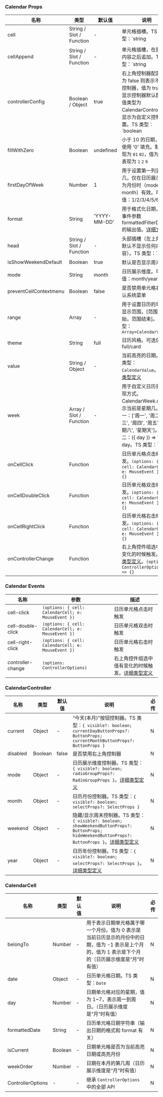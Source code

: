 
### Calendar Props
名称 | 类型 | 默认值 | 说明 | 必传
-- | -- | -- | -- | --
cell | String / Slot / Function | - | 单元格插槽。TS 类型：`string | TNode<CalendarCell>`。[通用类型定义](https://github.com/TDesignOteam/tdesign-vue-next/blob/main/src/common.ts) | N
cellAppend | String / Slot / Function | - | 单元格插槽，在原来的内容之后追加。TS 类型：`string | TNode<CalendarCell>`。[通用类型定义](https://github.com/TDesignOteam/tdesign-vue-next/blob/main/src/common.ts) | N
controllerConfig | Boolean / Object | true | 右上角控制器配置。值为 false 则表示不显示控制器，值为 true 则显示控制器默认配置，值类型为 CalendarController 则显示为自定义控制器配置。TS 类型：`boolean | CalendarController` | N
fillWithZero | Boolean | undefined | 小于 10 的日期，是否使用 '0' 填充。默认表现为 `01` `02`，值为 false 表现为 `1` `2` `9` | N
firstDayOfWeek | Number | 1 | 用于设置第一列显示周几，仅在日历展示维度为月份时（mode = month）有效。可选值：1/2/3/4/5/6/7 | N
format | String | 'YYYY-MM-DD' | 用于格式化日期，决定事件参数 formattedFilterDate 的输出值。[详细文档](https://day.js.org/docs/en/display/format) | N
head | String / Slot / Function | - | 头部插槽（左上角处，默认不显示任何内容）。TS 类型：`string | TNode<ControllerOptions>`。[通用类型定义](https://github.com/TDesignOteam/tdesign-vue-next/blob/main/src/common.ts) | N
isShowWeekendDefault | Boolean | true | 默认是否显示周末 | N
mode | String | month | 日历展示维度。可选值：month/year | N
preventCellContextmenu | Boolean | false | 是否禁用单元格右键默认系统菜单 | N
range | Array | - | 用于设置日历的年月份显示范围，[范围开始，范围结束]。TS 类型：`Array<CalendarValue>` | N
theme | String | full | 日历风格。可选值：full/card | N
value | String / Object | - | 当前高亮的日期。TS 类型：`CalendarValue`。[详细类型定义](https://github.com/TDesignOteam/tdesign-vue/blob/main/src/calendar/type.ts) | N
week | Array / Slot / Function | - | 用于自定义日历星期呈现方式。CalendarWeek.day 表示当前是星期几。示例一：['周一', '周二', '周三', '周四', '周五', '星期六', '星期天']。示例二：({ day }) => '周' + day。TS 类型：`Array<string> | TNode<CalendarWeek>`。[通用类型定义](https://github.com/TDesignOteam/tdesign-vue-next/blob/main/src/common.ts)。[详细类型定义](https://github.com/TDesignOteam/tdesign-vue/blob/main/src/calendar/type.ts) | N
onCellClick | Function |  | 日历单元格点击时触发。`(options: { cell: CalendarCell; e: MouseEvent }) => {}` | N
onCellDoubleClick | Function |  | 日历单元格双击时触发。`(options: { cell: CalendarCell; e: MouseEvent }) => {}` | N
onCellRightClick | Function |  | 日历单元格右击时触发。`(options: { cell: CalendarCell; e: MouseEvent }) => {}` | N
onControllerChange | Function |  | 右上角控件组选中值有变化的时候触发。[详细类型定义](https://github.com/TDesignOteam/tdesign-vue/blob/main/src/calendar/type.ts)。`(options: ControllerOptions) => {}` | N

### Calendar Events
名称 | 参数 | 描述
-- | -- | --
cell-click | `(options: { cell: CalendarCell; e: MouseEvent })` | 日历单元格点击时触发
cell-double-click | `(options: { cell: CalendarCell; e: MouseEvent })` | 日历单元格双击时触发
cell-right-click | `(options: { cell: CalendarCell; e: MouseEvent })` | 日历单元格右击时触发
controller-change | `(options: ControllerOptions)` | 右上角控件组选中值有变化的时候触发。[详细类型定义](https://github.com/TDesignOteam/tdesign-vue/blob/main/src/calendar/type.ts)


### CalendarController
名称 | 类型 | 默认值 | 说明 | 必传
-- | -- | -- | -- | --
current | Object | - | “今天(本月)”按钮控制器。TS 类型：`{ visible?: boolean; currentDayButtonProps?: ButtonProps; currentMonthButtonProps?: ButtonProps }` | N
disabled | Boolean | false | 是否禁用右上角控制器 | N
mode | Object | - | 日历展示维度控制器。TS 类型：`{ visible?: boolean; radioGroupProps?: RadioGroupProps }`。[详细类型定义](https://github.com/TDesignOteam/tdesign-vue/blob/main/src/calendar/type.ts) | N
month | Object | - | 日历月份控制器。TS 类型：`{ visible?: boolean; selectProps?: SelectProps }` | N
weekend | Object | - | 隐藏/显示周末控制器。TS 类型：`{ visible?: boolean; showWeekendButtonProps?: ButtonProps; hideWeekendButtonProps?: ButtonProps }`。[详细类型定义](https://github.com/TDesignOteam/tdesign-vue/blob/main/src/calendar/type.ts) | N
year | Object | - | 日历年份控制器。TS 类型：`{ visible?: boolean; selectProps?: SelectProps }`。[详细类型定义](https://github.com/TDesignOteam/tdesign-vue/blob/main/src/calendar/type.ts) | N


### CalendarCell
名称 | 类型 | 默认值 | 说明 | 必传
-- | -- | -- | -- | --
belongTo | Number | - | 用于表示日期单元格属于哪一个月份。值为 0 表示是当前日历显示的月份中的日期，值为 -1 表示是上个月的，值为 1 表示是下个月的（日历展示维度是“月”时有值） | N
date | Object | - | 日历单元格日期。TS 类型：`Date` | N
day | Number | - | 日期单元格对应的星期，值为 1~7，表示周一到周日。（日历展示维度是“月”时有值） | N
formattedDate | String | - | 日历单元格日期字符串（输出日期的格式和 format 有关） | N
isCurrent | Boolean | - | 日期单元格是否为当前高亮日期或高亮月份 | N
weekOrder | Number | - | 日期在本月的第几周（日历展示维度是“月”时有值） | N
ControllerOptions | - | - | 继承 `ControllerOptions` 中的全部 API | N
